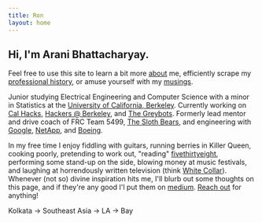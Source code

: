 ```yaml
---
title: Ron
layout: home
---
```


Hi, I'm Arani Bhattacharyay.
------

Feel free to use this site to learn a bit more [about](http://arani.io/about) me, efficiently scrape my [professional history](https://drive.google.com/a/berkeley.edu/file/d/0BzdGCwU1D9LTOWc2ZnRzTGNXU1E/view?usp=sharing), or amuse yourself with my [musings](http://arani.io/thoughts). 

Junior studying Electrical Engineering and Computer Science with a minor in Statistics at the [University of California, Berkeley](http://berkeley.edu). Currently working on [Cal Hacks](http://calhacks.io/), [Hackers @ Berkeley](http://hackersatberkeley.com/), and [The Greybots](http://harambabes.com/). Formerly lead mentor and drive coach of FRC Team 5499, [The Sloth Bears](http://bhsrobotics.org/), and engineering with [Google](http://google.com), [NetApp](http://netapp.com), and [Boeing](http://boeing.com).

In my free time I enjoy fiddling with guitars, running berries in Killer Queen, cooking poorly, pretending to work out, "reading" [fivethirtyeight](http://fivethirtyeight.com/), performing some stand-up on the side, blowing money at music festivals, and laughing at horrendously written television (think [White Collar](http://www.imdb.com/title/tt1358522/)). Whenever (not so) divine inspiration hits me, I'll blurb out some thoughts on this page, and if they're any good I'l put them on [medium](https://medium.com/@aranibatta). [Reach out](mailto:aranibatta@berkeley.edu) for anything!

Kolkata -> Southeast Asia -> LA -> Bay